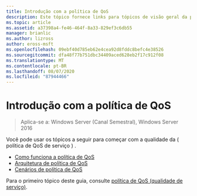 ```yaml
---
title: Introdução com a política de QoS
description: Este tópico fornece links para tópicos de visão geral da política de qualidade de serviço (QoS), que permite que você use Política de Grupo para priorizar a largura de banda de tráfego de rede de aplicativos e serviços específicos no Windows Server 2016.
ms.topic: article
ms.assetid: a37398a4-fe46-464f-8a33-829ef3c6db55
manager: brianlic
ms.author: lizross
author: eross-msft
ms.openlocfilehash: 09ebf40d785eb62e4cea92d8fddc8befc4e38526
ms.sourcegitcommit: dfa48f77b751dbc34409aced628eb2f17c912f08
ms.translationtype: MT
ms.contentlocale: pt-BR
ms.lasthandoff: 08/07/2020
ms.locfileid: "87944466"
---
```

# <a name="getting-started-with-qos-policy"></a>Introdução com a política de QoS

>Aplica-se a: Windows Server (Canal Semestral), Windows Server 2016

Você pode usar os tópicos a seguir para começar com a qualidade da \( política de QoS de serviço \) .

- [Como funciona a política de QoS](qos-policy-works.md)
- [Arquitetura de política de QoS](qos-policy-architecture.md)
- [Cenários de política de QoS](qos-policy-scenarios.md)


Para o primeiro tópico deste guia, consulte [política de QoS (qualidade de serviço)](qos-policy-top.md).
